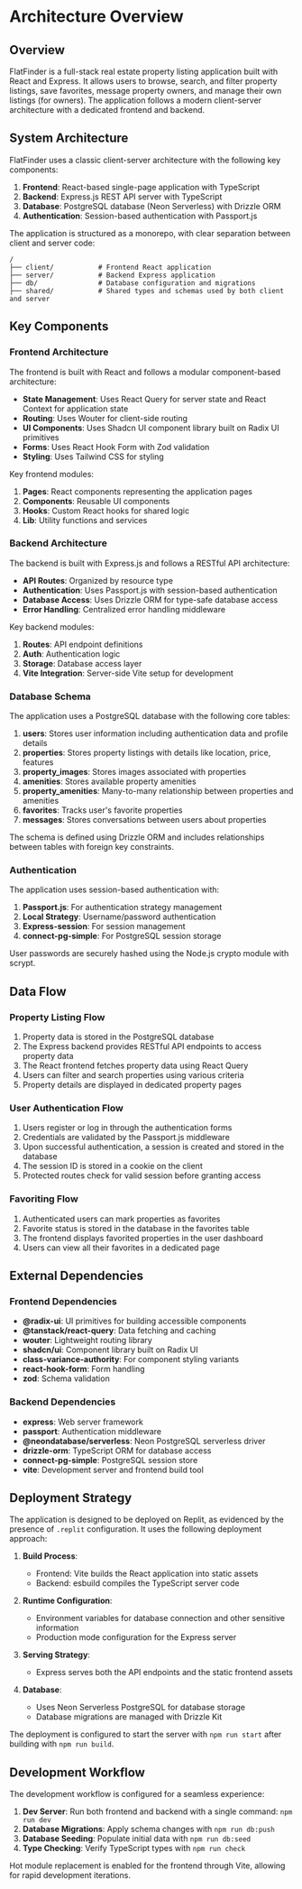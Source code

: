 # Architecture Overview

## Overview

FlatFinder is a full-stack real estate property listing application built with React and Express. It allows users to browse, search, and filter property listings, save favorites, message property owners, and manage their own listings (for owners). The application follows a modern client-server architecture with a dedicated frontend and backend.

## System Architecture

FlatFinder uses a classic client-server architecture with the following key components:

1. **Frontend**: React-based single-page application with TypeScript
2. **Backend**: Express.js REST API server with TypeScript
3. **Database**: PostgreSQL database (Neon Serverless) with Drizzle ORM
4. **Authentication**: Session-based authentication with Passport.js

The application is structured as a monorepo, with clear separation between client and server code:

```
/
├── client/           # Frontend React application
├── server/           # Backend Express application
├── db/               # Database configuration and migrations
├── shared/           # Shared types and schemas used by both client and server
```

## Key Components

### Frontend Architecture

The frontend is built with React and follows a modular component-based architecture:

- **State Management**: Uses React Query for server state and React Context for application state
- **Routing**: Uses Wouter for client-side routing
- **UI Components**: Uses Shadcn UI component library built on Radix UI primitives
- **Forms**: Uses React Hook Form with Zod validation
- **Styling**: Uses Tailwind CSS for styling

Key frontend modules:

1. **Pages**: React components representing the application pages
2. **Components**: Reusable UI components
3. **Hooks**: Custom React hooks for shared logic
4. **Lib**: Utility functions and services

### Backend Architecture

The backend is built with Express.js and follows a RESTful API architecture:

- **API Routes**: Organized by resource type
- **Authentication**: Uses Passport.js with session-based authentication
- **Database Access**: Uses Drizzle ORM for type-safe database access
- **Error Handling**: Centralized error handling middleware

Key backend modules:

1. **Routes**: API endpoint definitions
2. **Auth**: Authentication logic
3. **Storage**: Database access layer
4. **Vite Integration**: Server-side Vite setup for development

### Database Schema

The application uses a PostgreSQL database with the following core tables:

1. **users**: Stores user information including authentication data and profile details
2. **properties**: Stores property listings with details like location, price, features
3. **property_images**: Stores images associated with properties
4. **amenities**: Stores available property amenities
5. **property_amenities**: Many-to-many relationship between properties and amenities
6. **favorites**: Tracks user's favorite properties
7. **messages**: Stores conversations between users about properties

The schema is defined using Drizzle ORM and includes relationships between tables with foreign key constraints.

### Authentication

The application uses session-based authentication with:

1. **Passport.js**: For authentication strategy management
2. **Local Strategy**: Username/password authentication
3. **Express-session**: For session management
4. **connect-pg-simple**: For PostgreSQL session storage

User passwords are securely hashed using the Node.js crypto module with scrypt.

## Data Flow

### Property Listing Flow

1. Property data is stored in the PostgreSQL database
2. The Express backend provides RESTful API endpoints to access property data
3. The React frontend fetches property data using React Query
4. Users can filter and search properties using various criteria
5. Property details are displayed in dedicated property pages

### User Authentication Flow

1. Users register or log in through the authentication forms
2. Credentials are validated by the Passport.js middleware
3. Upon successful authentication, a session is created and stored in the database
4. The session ID is stored in a cookie on the client
5. Protected routes check for valid session before granting access

### Favoriting Flow

1. Authenticated users can mark properties as favorites
2. Favorite status is stored in the database in the favorites table
3. The frontend displays favorited properties in the user dashboard
4. Users can view all their favorites in a dedicated page

## External Dependencies

### Frontend Dependencies

- **@radix-ui**: UI primitives for building accessible components
- **@tanstack/react-query**: Data fetching and caching
- **wouter**: Lightweight routing library
- **shadcn/ui**: Component library built on Radix UI
- **class-variance-authority**: For component styling variants
- **react-hook-form**: Form handling
- **zod**: Schema validation

### Backend Dependencies

- **express**: Web server framework
- **passport**: Authentication middleware
- **@neondatabase/serverless**: Neon PostgreSQL serverless driver
- **drizzle-orm**: TypeScript ORM for database access
- **connect-pg-simple**: PostgreSQL session store
- **vite**: Development server and frontend build tool

## Deployment Strategy

The application is designed to be deployed on Replit, as evidenced by the presence of `.replit` configuration. It uses the following deployment approach:

1. **Build Process**: 
   - Frontend: Vite builds the React application into static assets
   - Backend: esbuild compiles the TypeScript server code

2. **Runtime Configuration**:
   - Environment variables for database connection and other sensitive information
   - Production mode configuration for the Express server

3. **Serving Strategy**:
   - Express serves both the API endpoints and the static frontend assets

4. **Database**:
   - Uses Neon Serverless PostgreSQL for database storage
   - Database migrations are managed with Drizzle Kit

The deployment is configured to start the server with `npm run start` after building with `npm run build`.

## Development Workflow

The development workflow is configured for a seamless experience:

1. **Dev Server**: Run both frontend and backend with a single command: `npm run dev`
2. **Database Migrations**: Apply schema changes with `npm run db:push`
3. **Database Seeding**: Populate initial data with `npm run db:seed`
4. **Type Checking**: Verify TypeScript types with `npm run check`

Hot module replacement is enabled for the frontend through Vite, allowing for rapid development iterations.